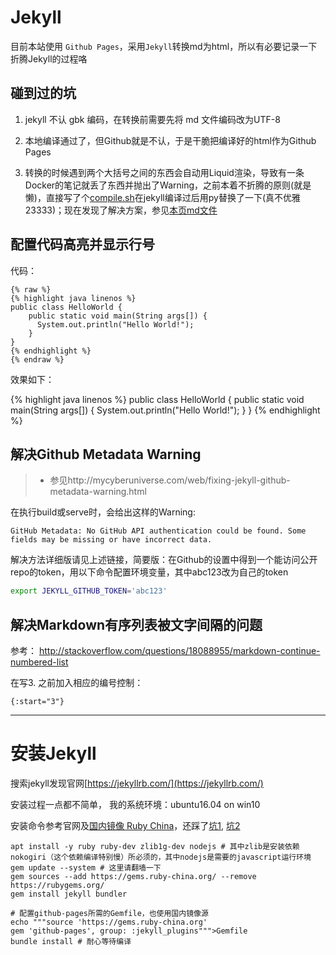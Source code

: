# Jekyll

目前本站使用 `Github Pages`，采用`Jekyll`转换md为html，所以有必要记录一下折腾Jekyll的过程咯

## 碰到过的坑

1. jekyll 不认 gbk 编码，在转换前需要先将 md 文件编码改为UTF-8

1. 本地编译通过了，但Github就是不认，于是干脆把编译好的html作为Github Pages

1. 转换的时候遇到两个大括号之间的东西会自动用Liquid渲染，导致有一条Docker的笔记就丢了东西并抛出了Warning，之前本着不折腾的原则(就是懒)，直接写了个[compile.sh](compile.sh)在jekyll编译过后用py替换了一下(真不优雅23333)；现在发现了解决方案，参见[本页md文件](Jekyll.md)

## 配置代码高亮并显示行号

代码：

```liquid
{% raw %}
{% highlight java linenos %}
public class HelloWorld {
    public static void main(String args[]) {
      System.out.println("Hello World!");
    }
}
{% endhighlight %}
{% endraw %}
```

效果如下：

{% highlight java linenos %}
public class HelloWorld {
    public static void main(String args[]) {
      System.out.println("Hello World!");
    }
}
{% endhighlight %}

## 解决Github Metadata Warning

>* 参见http://mycyberuniverse.com/web/fixing-jekyll-github-metadata-warning.html

在执行build或serve时，会给出这样的Warning:

```
GitHub Metadata: No GitHub API authentication could be found. Some fields may be missing or have incorrect data.
```

解决方法详细版请见上述链接，简要版：在Github的设置中得到一个能访问公开repo的token，用以下命令配置环境变量，其中abc123改为自己的token

```bash
export JEKYLL_GITHUB_TOKEN='abc123'
```

## 解决Markdown有序列表被文字间隔的问题

参考： http://stackoverflow.com/questions/18088955/markdown-continue-numbered-list

在写3. 之前加入相应的编号控制：

```
{:start="3"}
```

----

# 安装Jekyll

搜索jekyll发现官网[https://jekyllrb.com/](https://jekyllrb.com/)

安装过程一点都不简单， 我的系统环境：ubuntu16.04 on win10

安装命令参考官网及[国内镜像 Ruby China](https://gems.ruby-china.org/)，还踩了[坑1](https://stackoverflow.com/questions/4304438/gem-install-failed-to-build-gem-native-extension-cant-find-header-files), [坑2](https://github.com/flapjack/omnibus-flapjack/issues/72)

```
apt install -y ruby ruby-dev zlib1g-dev nodejs # 其中zlib是安装依赖nokogiri（这个依赖编译特别慢）所必须的，其中nodejs是需要的javascript运行环境
gem update --system # 这里请翻墙一下
gem sources --add https://gems.ruby-china.org/ --remove https://rubygems.org/
gem install jekyll bundler

# 配置github-pages所需的Gemfile，也使用国内镜像源
echo """source 'https://gems.ruby-china.org'
gem 'github-pages', group: :jekyll_plugins""">Gemfile
bundle install # 耐心等待编译
```